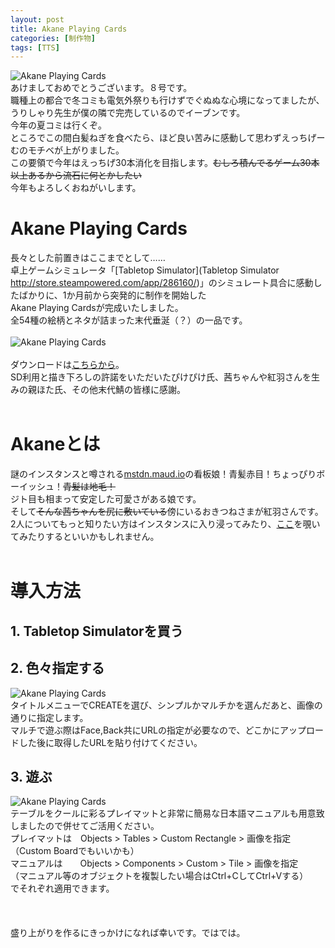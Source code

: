 ```yaml
---
layout: post
title: Akane Playing Cards
categories: [制作物]
tags: [TTS]
---
```


![Akane Playing Cards](http://routehachi.github.io/Pictures/intro.png "")  
あけましておめでとうございます。８号です。  
職種上の都合で冬コミも電気外祭りも行けずでぐぬぬな心境になってましたが、うりしゃり先生が僕の隣で完売しているのでイーブンです。  
今年の夏コミは行くぞ。  
ところでこの間白髪ねぎを食べたら、ほど良い苦みに感動して思わずえっちげーむのモチベが上がりました。  
この要領で今年はえっちげ30本消化を目指します。~~むしろ積んでるゲーム30本以上あるから流石に何とかしたい~~  
今年もよろしくおねがいします。


# Akane Playing Cards
長々とした前置きはここまでとして……  
卓上ゲームシミュレータ「[Tabletop Simulator](Tabletop Simulator http://store.steampowered.com/app/286160/)」のシミュレート具合に感動したばかりに、1か月前から突発的に制作を開始した  
Akane Playing Cardsが完成いたしました。  
全54種の絵柄とネタが詰まった末代垂涎（？）の一品です。  
<br />
![Akane Playing Cards](http://routehachi.github.io/Pictures/tts1.png "")  
<br />
ダウンロードは[こちらから](https://www.dropbox.com/sh/xvgoazfs6c98wkx/AABPneGSJq8BkGhdY1lFEVhka?dl=0)。  
SD利用と描き下ろしの許諾をいただいたぴけぴけ氏、茜ちゃんや紅羽さんを生みの親ほた氏、その他末代鯖の皆様に感謝。
<br />
<br />

# Akaneとは
謎のインスタンスと噂される[mstdn.maud.io](https://mstdn.maud.io)の看板娘！青髪赤目！ちょっぴりボーイッシュ！~~青髪は地毛！~~  
ジト目も相まって安定した可愛さがある娘です。  
そして~~そんな茜ちゃんを尻に敷いている~~傍にいるおきつねさまが紅羽さんです。  
2人についてもっと知りたい方はインスタンスに入り浸ってみたり、[ここ](https://quesdon.rinsuki.tk/@hota@mstdn.maud.io)を覗いてみたりするといいかもしれません。
<br />
<br />
# 導入方法
## 1. **Tabletop Simulatorを買う**
## 2. 色々指定する
![Akane Playing Cards](http://routehachi.github.io/Pictures/Howto.png "")  
タイトルメニューでCREATEを選び、シンプルかマルチかを選んだあと、画像の通りに指定します。  
マルチで遊ぶ際はFace,Back共にURLの指定が必要なので、どこかにアップロードした後に取得したURLを貼り付けてください。  
## 3. 遊ぶ
![Akane Playing Cards](http://routehachi.github.io/Pictures/tts1.png "")  
テーブルをクールに彩るプレイマットと非常に簡易な日本語マニュアルも用意致しましたので併せてご活用ください。  
プレイマットは　Objects > Tables > Custom Rectangle > 画像を指定（Custom Boardでもいいかも）  
マニュアルは　　Objects > Components > Custom > Tile > 画像を指定  
（マニュアル等のオブジェクトを複製したい場合はCtrl+CしてCtrl+Vする）  
でそれぞれ適用できます。
<br />
<br />
<br />
<br />
盛り上がりを作るにきっかけになれば幸いです。ではでは。